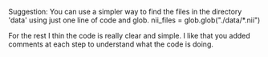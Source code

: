 Suggestion: 
You can use a simpler way to find the files in the directory 'data' using just one line of code and glob.
nii_files = glob.glob("./data/*.nii")

For the rest I thin the code is really clear and simple. I like that you added comments at each step to understand what the code is doing. 